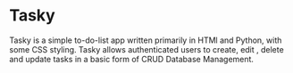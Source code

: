 # Tasky
Tasky is a simple to-do-list app written primarily in HTMl and Python, with some CSS styling.
Tasky allows authenticated users to create, edit , delete and update tasks in a basic form of CRUD Database Management. 
